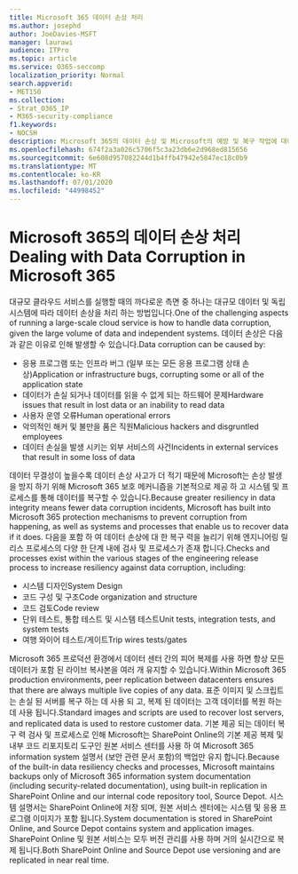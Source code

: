 ```yaml
---
title: Microsoft 365 데이터 손상 처리
ms.author: josephd
author: JoeDavies-MSFT
manager: laurawi
audience: ITPro
ms.topic: article
ms.service: O365-seccomp
localization_priority: Normal
search.appverid:
- MET150
ms.collection:
- Strat_O365_IP
- M365-security-compliance
f1.keywords:
- NOCSH
description: Microsoft 365의 데이터 손상 및 Microsoft의 예방 및 복구 작업에 대해 설명 합니다.
ms.openlocfilehash: 674f2a3a026c5706f5c3a23db6e2d968ed815656
ms.sourcegitcommit: 6e608d957082244d1b4ffb47942e5847ec18c0b9
ms.translationtype: MT
ms.contentlocale: ko-KR
ms.lasthandoff: 07/01/2020
ms.locfileid: "44998452"
---
```

# <a name="dealing-with-data-corruption-in-microsoft-365"></a><span data-ttu-id="725fd-103">Microsoft 365의 데이터 손상 처리</span><span class="sxs-lookup"><span data-stu-id="725fd-103">Dealing with Data Corruption in Microsoft 365</span></span>

<span data-ttu-id="725fd-104">대규모 클라우드 서비스를 실행할 때의 까다로운 측면 중 하나는 대규모 데이터 및 독립 시스템에 따라 데이터 손상을 처리 하는 방법입니다.</span><span class="sxs-lookup"><span data-stu-id="725fd-104">One of the challenging aspects of running a large-scale cloud service is how to handle data corruption, given the large volume of data and independent systems.</span></span> <span data-ttu-id="725fd-105">데이터 손상은 다음과 같은 이유로 인해 발생할 수 있습니다.</span><span class="sxs-lookup"><span data-stu-id="725fd-105">Data corruption can be caused by:</span></span>

- <span data-ttu-id="725fd-106">응용 프로그램 또는 인프라 버그 (일부 또는 모든 응용 프로그램 상태 손상)</span><span class="sxs-lookup"><span data-stu-id="725fd-106">Application or infrastructure bugs, corrupting some or all of the application state</span></span>
- <span data-ttu-id="725fd-107">데이터가 손실 되거나 데이터를 읽을 수 없게 되는 하드웨어 문제</span><span class="sxs-lookup"><span data-stu-id="725fd-107">Hardware issues that result in lost data or an inability to read data</span></span>
- <span data-ttu-id="725fd-108">사용자 운영 오류</span><span class="sxs-lookup"><span data-stu-id="725fd-108">Human operational errors</span></span>
- <span data-ttu-id="725fd-109">악의적인 해커 및 불만을 품은 직원</span><span class="sxs-lookup"><span data-stu-id="725fd-109">Malicious hackers and disgruntled employees</span></span>
- <span data-ttu-id="725fd-110">데이터 손실을 발생 시키는 외부 서비스의 사건</span><span class="sxs-lookup"><span data-stu-id="725fd-110">Incidents in external services that result in some loss of data</span></span>

<span data-ttu-id="725fd-111">데이터 무결성이 높을수록 데이터 손상 사고가 더 적기 때문에 Microsoft는 손상 발생을 방지 하기 위해 Microsoft 365 보호 메커니즘을 기본적으로 제공 하 고 시스템 및 프로세스를 통해 데이터를 복구할 수 있습니다.</span><span class="sxs-lookup"><span data-stu-id="725fd-111">Because greater resiliency in data integrity means fewer data corruption incidents, Microsoft has built into Microsoft 365 protection mechanisms to prevent corruption from happening, as well as systems and processes that enable us to recover data if it does.</span></span> <span data-ttu-id="725fd-112">다음을 포함 하 여 데이터 손상에 대 한 복구 력을 늘리기 위해 엔지니어링 릴리스 프로세스의 다양 한 단계 내에 검사 및 프로세스가 존재 합니다.</span><span class="sxs-lookup"><span data-stu-id="725fd-112">Checks and processes exist within the various stages of the engineering release process to increase resiliency against data corruption, including:</span></span>

- <span data-ttu-id="725fd-113">시스템 디자인</span><span class="sxs-lookup"><span data-stu-id="725fd-113">System Design</span></span>
- <span data-ttu-id="725fd-114">코드 구성 및 구조</span><span class="sxs-lookup"><span data-stu-id="725fd-114">Code organization and structure</span></span>
- <span data-ttu-id="725fd-115">코드 검토</span><span class="sxs-lookup"><span data-stu-id="725fd-115">Code review</span></span>
- <span data-ttu-id="725fd-116">단위 테스트, 통합 테스트 및 시스템 테스트</span><span class="sxs-lookup"><span data-stu-id="725fd-116">Unit tests, integration tests, and system tests</span></span>
- <span data-ttu-id="725fd-117">여행 와이어 테스트/게이트</span><span class="sxs-lookup"><span data-stu-id="725fd-117">Trip wires tests/gates</span></span>

<span data-ttu-id="725fd-118">Microsoft 365 프로덕션 환경에서 데이터 센터 간의 피어 복제를 사용 하면 항상 모든 데이터가 포함 된 라이브 복사본을 여러 개 유지할 수 있습니다.</span><span class="sxs-lookup"><span data-stu-id="725fd-118">Within Microsoft 365 production environments, peer replication between datacenters ensures that there are always multiple live copies of any data.</span></span> <span data-ttu-id="725fd-119">표준 이미지 및 스크립트는 손실 된 서버를 복구 하는 데 사용 되 고, 복제 된 데이터는 고객 데이터를 복원 하는 데 사용 됩니다.</span><span class="sxs-lookup"><span data-stu-id="725fd-119">Standard images and scripts are used to recover lost servers, and replicated data is used to restore customer data.</span></span> <span data-ttu-id="725fd-120">기본 제공 되는 데이터 복구 력 검사 및 프로세스로 인해 Microsoft는 SharePoint Online의 기본 제공 복제 및 내부 코드 리포지토리 도구인 원본 서비스 센터를 사용 하 여 Microsoft 365 information system 설명서 (보안 관련 문서 포함)의 백업만 유지 합니다.</span><span class="sxs-lookup"><span data-stu-id="725fd-120">Because of the built-in data resiliency checks and processes, Microsoft maintains backups only of Microsoft 365 information system documentation (including security-related documentation), using built-in replication in SharePoint Online and our internal code repository tool, Source Depot.</span></span> <span data-ttu-id="725fd-121">시스템 설명서는 SharePoint Online에 저장 되며, 원본 서비스 센터에는 시스템 및 응용 프로그램 이미지가 포함 됩니다.</span><span class="sxs-lookup"><span data-stu-id="725fd-121">System documentation is stored in SharePoint Online, and Source Depot contains system and application images.</span></span> <span data-ttu-id="725fd-122">SharePoint Online 및 원본 서비스는 모두 버전 관리를 사용 하며 거의 실시간으로 복제 됩니다.</span><span class="sxs-lookup"><span data-stu-id="725fd-122">Both SharePoint Online and Source Depot use versioning and are replicated in near real time.</span></span>

